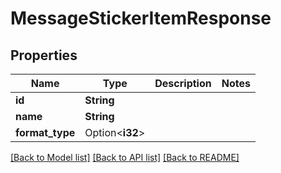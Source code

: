 # MessageStickerItemResponse

## Properties

Name | Type | Description | Notes
------------ | ------------- | ------------- | -------------
**id** | **String** |  | 
**name** | **String** |  | 
**format_type** | Option<**i32**> |  | 

[[Back to Model list]](../README.md#documentation-for-models) [[Back to API list]](../README.md#documentation-for-api-endpoints) [[Back to README]](../README.md)


